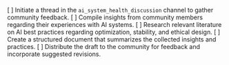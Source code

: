 [ ] Initiate a thread in the `ai_system_health_discussion` channel to gather community feedback.
[ ] Compile insights from community members regarding their experiences with AI systems.
[ ] Research relevant literature on AI best practices regarding optimization, stability, and ethical design.
[ ] Create a structured document that summarizes the collected insights and practices.
[ ] Distribute the draft to the community for feedback and incorporate suggested revisions.